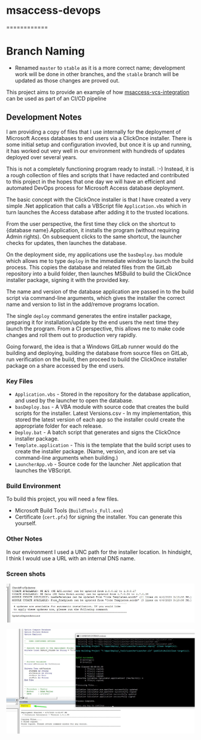 # msaccess-devops
============

# Branch Naming
- Renamed `master` to `stable` as it is a more correct name; development work will be done in other branches, and the `stable` branch will be updated as those changes are proved out.

This project aims to provide an example of how [msaccess-vcs-integration](https://github.com/cenx1/msaccess-vcs-integration) can be used as part of an CI/CD pipeline

## Development Notes

I am providing a copy of files that I use internally for the deployment of Microsoft Access databases to end users via a ClickOnce installer. There is some initial setup and configuration invovled, but once it is up and running, it has worked out very well in our environment with hundreds of updates deployed over several years.

This is not a completely functioning program ready to install.  :-) Instead, it is a rough collection of files and scripts that I have redacted and contributed to this project in the hopes that one day we will have an efficient and automated DevOps process for Microsoft Access database deployment.

The basic concept with the ClickOnce installer is that I have created a very simple .Net application that calls a VBScript file `Application.vbs` which in turn launches the Access database after adding it to the trusted locations.

From the user perspective, the first time they click on the shortcut to {database name}.Application, it installs the program (without requiring Admin rights). On subsequent clicks to the same shortcut, the launcher checks for updates, then launches the database.

On the deployment side, my applications use the `basDeploy.bas` module which allows me to type `deploy` in the immediate window to launch the build process. This copies the database and related files from the GitLab repository into a build folder, then launches MSBuild to build the ClickOnce installer package, signing it with the provided key.

The name and version of the database application are passed in to the build script via command-line arguments, which gives the installer the correct name and version to list in the add/remove programs location.

The single `deploy` command generates the entire installer package, preparing it for installation/update by the end users the next time they launch the program. From a CI perspective, this allows me to make code changes and roll them out to production very rapidly.

Going forward, the idea is that a Windows GitLab runner would do the building and deploying, building the database from source files on GitLab, run verification on the build, then proceed to build the ClickOnce installer package on a share accessed by the end users.

### Key Files
* `Application.vbs` - Stored in the repository for the database application, and used by the launcher to open the database.
* `basDeploy.bas` - A VBA module with source code that creates the build scripts for the installer.
Latest Versions.csv - In my implementation, this stored the latest version of each app so the installer could create the appropriate folder for each release.
* `Deploy.bat` - A batch script that generates and signs the ClickOnce installer package.
* `Template.application` - This is the template that the build script uses to create the installer package. (Name, version, and icon are set via command-line arguments when building.)
* `LauncherApp.vb` - Source code for the launcher .Net application that launches the VBScript.

### Build Environment
To build this project, you will need a few files.
* Microsoft Build Tools (`BuildTools_Full.exe`)
* Certificate (`cert.pfx`) for signing the installer. You can generate this yourself.

### Other Notes
In our environment I used a UNC path for the installer location. In hindsight, I think I would use a URL with an internal DNS name.

### Screen shots

![Updates](img/Updates.jpg)


![Deploy](img/Deploy.jpg)
